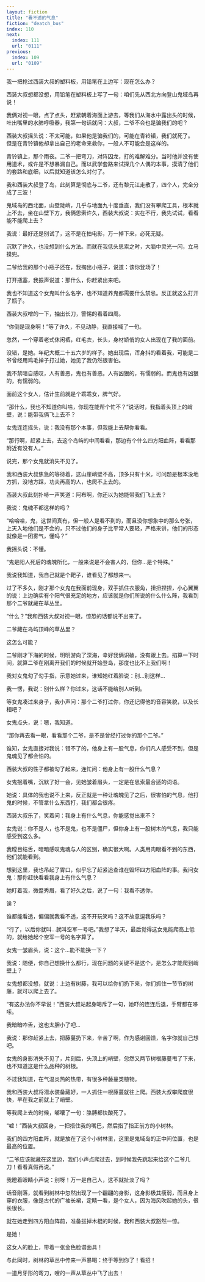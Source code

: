 ```yaml
---
layout: fiction
title: "看不透的气息"
fiction: "deatch_bus"
index: 110
next:
  index: 111
  url: "0111"
previous:
  index: 109
  url: "0109"
---
```

我一把抢过西装大叔的塑料板，用铅笔在上边写：现在怎么办？

西装大叔想都没想，用铅笔在塑料板上写了一句：咱们先从西北方向登山鬼域岛再说！

我俩对视一眼，点了点头，赶紧朝着海面上游去，等我们从海水中露出头的时候，吐出嘴里的水肺呼吸器，我第一句话就问：大叔，二爷不会也是骗我们的吧？

西装大叔摇头说：不太可能，如果他是骗我们的，可能在青铃镇，我们就死了。 但是在青铃镇他却拿出自己的老命来救你，一般人不可能会是这样的。

青铃镇上，那个雨夜。二爷一把弯刀，对阵囚龙，打的难解难分。当时他并没有使用道术，或许是不想暴漏自己。而以武学套路来试探几个人偶的本事，摸清了他们的套路和底细，以后就知道该怎么对付了。

我和西装大叔登了岛，此刻算是彻底与二爷，还有黎元江走散了，四个人，完全分成了三波！

鬼域岛的西北面，山壁陡峭，几乎与地面九十度垂直，我们没有攀爬工具，根本就上不去，坐在山壁下方，我俩思索许久，西装大叔说：实在不行，我先试试，看看能不能爬上去？

我说：最好还是别试了，这不是在拍电影，万一掉下来，必死无疑。

沉默了许久，也没想到什么方法。而就在我低头思索之时，大脑中灵光一闪，立马摸兜。

二爷给我的那个小瓶子还在，我掏出小瓶子，说道：该你登场了！

打开瓶塞，我振声说道：那什么，你赶紧出来吧。

我也不知道这个女鬼叫什么名字，也不知道养鬼都需要什么禁忌。反正就这么打开了瓶子。

西装大叔噌的一下，抽出长刀，警惕的看着四周。

“你倒是现身啊！”等了许久，不见动静，我直接喊了一句。

忽然，一个穿着老式休闲裤，红毛衣，长头，身材娇俏的女人出现在了我的面前。

没错，是她。年纪大概二十五六岁的样子。她出现后，浑身抖的看着我，可能是二爷曾经用鸡毛掸子打过她，她见了我仍然很害怕。

我不禁暗自感叹，人有善恶，鬼也有善恶。人有凶狠的，有懦弱的。而鬼也有凶狠的，有懦弱的。

面前这个女人，估计生前就是个乖乖女，脾气好。

“那什么，我也不知道你叫啥，你现在能帮个忙不？”说话时，我指着头顶上的峭壁，说：能带我俩飞上去不？

女鬼连连摇头，说：我没有那个本事，但我能上去帮你看看。

“那行啊，赶紧上去，去这个岛屿的中间看看，那边有个什么四方阳血阵，看看那附近有没有人。”

说完，那个女鬼就消失不见了。

我和西装大叔焦急的等待着，这山崖峭壁不高，顶多只有十米，可问题是根本没地方抓，没地方踩，功夫再高的人，也爬不上去的。

西装大叔此刻扑哧一声笑道：阿布啊，你还以为她能带我们飞上去？

我说：鬼魂不都这样的吗？

“哈哈哈，鬼，这世间真有，但一般人是看不到的，而且没你想象中的那么夸张，上天入地他们是不会的，只不过他们的身子比平常人要轻，严格来讲，他们的形态就像是一团雾气，懂吗？”

我摇头说：不懂。

“鬼是阳人死后的魂魄所化，一般来说是不会害人的，但你...是个特殊。”

我说我知道，我自己就是个靶子，谁看见了都想来一。

过了不多久，刚才那个女鬼在我面前现身，双手抓住衣服角，扭扭捏捏，小心翼翼的说：上边确实有个阳气很充足的地方，应该就是你们所说的什么什么阵，我看到那个二爷就藏在草丛里。

“什么？”我和西装大叔对视一眼，惊恐的话都说不出来了。

二爷藏在岛屿顶峰的草丛里？

这怎么可能？

二爷刚才下海的时候，明明游向了深海，幸好我俩识破，没有跟上去。掐算一下时间，就算二爷在刚离开我们的时候就开始登岛，那度也比不上我们啊！

我对女鬼勾了勾手指，示意她过来，谁知她红着脸说：别...别这样...

我一愣，我说：别什么样？你过来，这话不能给别人听到。

等女鬼凑过来身子，我小声问：那个二爷打过你，你还记得他的音容笑貌，以及长相吧？

女鬼点头，说：嗯，我知道。

“那你再去看一眼，看看那个二爷，是不是曾经打过你的那个二爷。”

谁知，女鬼直接对我说：错不了的，他身上有一股气息，你们凡人感受不到，但是鬼魂见了都会怕的。

西装大叔的性子都被勾了起来，连忙问：他身上有一股什么气息？

女鬼抿着嘴，沉默了好一会，见她皱着眉头，一定是在思索最合适的词语。

她说：具体的我也说不上来，反正就是一种让魂魄见了之后，很害怕的气息，他打鬼的时候，不管拿什么东西打，我们都会很疼。

西装大叔乐了，笑着问：我身上有什么气息，你能感觉出来不？

女鬼说：你不是人，也不是鬼，也不是僵尸，但你身上有一股树木的气息，我只能感受到这么多。

我瞠目结舌，暗暗感叹鬼魂与人的区别，确实很大啊。人类用肉眼看不到的东西，他们就能看到。

想到这里，我也吊起了胃口，似乎忘了赶紧追查谁在毁坏四方阳血阵的事。我问女鬼：那你赶快看看我身上有什么气息？

她盯着我，微蹙秀眉，看了好久之后，说了一句：我看不透你。

诶？

谁都能看透，偏偏就我看不透，这不开玩笑吗？这不故意逗我乐吗？

“行了，以后你就叫...就叫空军一号吧。”我想了半天，最后觉得这女鬼能爬高上低的，就给她起个空军一号的名字算了。

女鬼一皱眉头，说：这个...能不能换一下？

我说：随便，你自己想换什么都行，现在问题的关键不是这个，是怎么才能爬到峭壁上？

女鬼想都没想，就说：上边有树藤，我可以给你们扔下来，你们抓住一节节的树藤，就可以爬上去了。

“有这办法你不早说！”西装大叔站起身喝斥了一句，她吓的连连后退，手臂都在哆嗦。

我暗暗咋舌，这也太胆小了吧...

我说：那你赶紧上去，把藤蔓扔下来，辛苦了啊，作为感谢回馈，名字你就自己想吧。

女鬼的身影消失不见了，片刻后，头顶上的峭壁，忽然又两节树根藤蔓甩了下来，也不知道这是什么品种的树根。

不过我知道，在气温炎热的热带，有很多种藤蔓类植物。

我和西装大叔将潜水装备藏好，一人抓住一根藤蔓就往上爬。西装大叔攀爬度很快，早在我之前就上了峭壁。

等我爬上去的时候，嘟囔了一句：胳膊都快酸死了。

“嘘！”西装大叔回身，一把捂住我的嘴巴，然后指了指正前方的小树林。

我们的四方阳血阵，就是放在了这个小树林里，这里是鬼域岛的正中间位置，也是最高的位置。

“二爷应该就藏在这里边，我们小声点爬过去，到时候我先跳起来给这个二爷几刀！看看真假再说。”

我瞪着眼睛小声说：别呀！万一是自己人，这不就扯淡了吗？

话音刚落，就看到树林中忽然出现了一个翩翩的身影，这身影极其瘦弱，而且身上穿的衣服，像是古代的广袖长裙，定睛一看，是个女人，因为海风吹起她的头，很长很长。

就在她走到四方阳血阵前，准备拔掉木棍的时候，我和西装大叔豁然一惊。

是她！

这女人的脸上，带着一张金色脸谱面具！

与此同时，树林的草丛中传来一声暴喝：终于等到你了！看招！

一道月牙形的弯刀，嗖的一声从草丛中飞了出去！